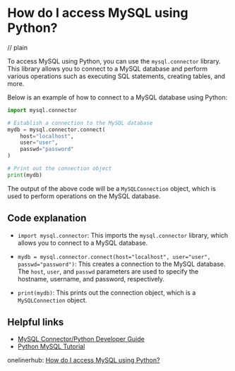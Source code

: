 # How do I access MySQL using Python?
// plain

To access MySQL using Python, you can use the `mysql.connector` library. This library allows you to connect to a MySQL database and perform various operations such as executing SQL statements, creating tables, and more.

Below is an example of how to connect to a MySQL database using Python:

```python
import mysql.connector

# Establish a connection to the MySQL database
mydb = mysql.connector.connect(
    host="localhost",
    user="user",
    passwd="password"
)

# Print out the connection object
print(mydb)
```

The output of the above code will be a `MySQLConnection` object, which is used to perform operations on the MySQL database.

## Code explanation


- `import mysql.connector`: This imports the `mysql.connector` library, which allows you to connect to a MySQL database.

- `mydb = mysql.connector.connect(host="localhost", user="user", passwd="password")`: This creates a connection to the MySQL database. The `host`, `user`, and `passwd` parameters are used to specify the hostname, username, and password, respectively.

- `print(mydb)`: This prints out the connection object, which is a `MySQLConnection` object.

## Helpful links

- [MySQL Connector/Python Developer Guide](https://dev.mysql.com/doc/connector-python/en/)
- [Python MySQL Tutorial](https://www.tutorialspoint.com/python3/python_database_access.htm)

onelinerhub: [How do I access MySQL using Python?](https://onelinerhub.com/python-mysql/how-do-i-access-mysql-using-python)